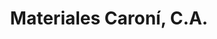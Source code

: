 ---
title: "Materiales Caroní, C.A."
url: /ciudad-guayana-san-felix/materiales-caroni-c-a/
shop: Eisenwaren
---